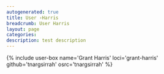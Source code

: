 ```yaml
---
autogenerated: true
title: User ›Harris
breadcrumb: User Harris
layout: page
categories: 
description: test description
---
```


{% include user-box name='Grant Harris' loci='grant-harris' github='tnargsirrah' osrc='tnargsirrah' %}
